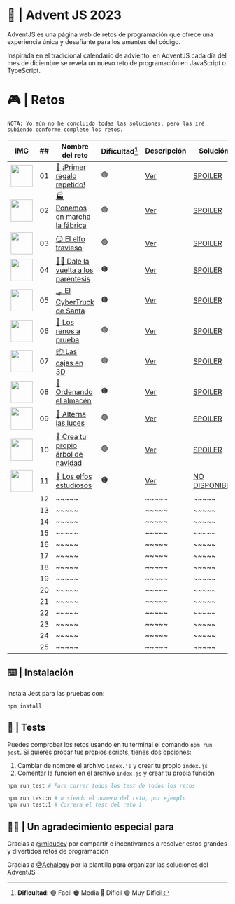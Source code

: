 # 🌟 | Advent JS 2023

AdventJS es una página web de retos de programación que ofrece una experiencia única y desafiante para los amantes del código.

Inspirada en el tradicional calendario de adviento, en AdventJS cada día del mes de diciembre se revela un nuevo reto de programación en JavaScript o TypeScript.

# 🎮 | Retos

```
NOTA: Yo aún no he concluido todas las soluciones, pero las iré subiendo conforme complete los retos.
```

| IMG                                                                                               | ##  | Nombre del reto                                                                  | Dificultad[^1] | Descripción                                                                                           | Solución                                                                                                |
| ------------------------------------------------------------------------------------------------- | :-: | -------------------------------------------------------------------------------- | -------------- | ----------------------------------------------------------------------------------------------------- | ------------------------------------------------------------------------------------------------------- |
| <img src="y" width="50" style="object-fit: contain;" />                                           | 01  | [🎁 ¡Primer regalo repetido!](https://adventjs.dev/es/challenges/2023/1)         | 🟢             | [Ver](https://github.com/CarlosUlisesOchoa/advent-js-2023/blob/main/challenges/challenge-1/README.md) | [SPOILER](https://github.com/CarlosUlisesOchoa/advent-js-2023/blob/main/challenges/challenge-1/main.ts) |
| <img src="https://adventjs.dev/challenges-2023/2.png" width="50" style="object-fit: contain;" />  | 02  | [🏭 Ponemos en marcha la fábrica](https://adventjs.dev/es/challenges/2023/2)     | 🟢             | [Ver](https://github.com/CarlosUlisesOchoa/advent-js-2023/blob/main/challenges/challenge-2/README.md) | [SPOILER](https://github.com/CarlosUlisesOchoa/advent-js-2023/blob/main/challenges/challenge-2/main.ts) |
| <img src="https://adventjs.dev/challenges-2023/3.png" width="50" style="object-fit: contain;" />  | 03  | [😏 El elfo travieso](https://adventjs.dev/es/challenges/2023/3)                 | 🟢             | [Ver](https://github.com/CarlosUlisesOchoa/advent-js-2023/blob/main/challenges/challenge-3/README.md) | [SPOILER](https://github.com/CarlosUlisesOchoa/advent-js-2023/blob/main/challenges/challenge-3/main.ts) |
| <img src="https://adventjs.dev/challenges-2023/4.png" width="50" style="object-fit: contain;" />  | 04  | [😵‍💫 Dale la vuelta a los paréntesis](https://adventjs.dev/es/challenges/2023/4)  | 🟠             | [Ver](https://github.com/CarlosUlisesOchoa/advent-js-2023/blob/main/challenges/challenge-4/README.md) | [SPOILER](https://github.com/CarlosUlisesOchoa/advent-js-2023/blob/main/challenges/challenge-4/main.ts) |
| <img src="https://adventjs.dev/challenges-2023/5.png" width="50" style="object-fit: contain;" />  | 05  | [🛷 El CyberTruck de Santa](https://adventjs.dev/es/challenges/2023/5)           | 🟠             | [Ver](https://github.com/CarlosUlisesOchoa/advent-js-2023/blob/main/challenges/challenge-5/README.md) | [SPOILER](https://github.com/CarlosUlisesOchoa/advent-js-2023/blob/main/challenges/challenge-5/main.ts) |
| <img src="https://adventjs.dev/challenges-2023/6.png" width="50" style="object-fit: contain;" />  | 06  | [🦌 Los renos a prueba](https://adventjs.dev/es/challenges/2023/6)               | 🟢             | [Ver](https://github.com/CarlosUlisesOchoa/advent-js-2023/blob/main/challenges/challenge-6/README.md) | [SPOILER](https://github.com/CarlosUlisesOchoa/advent-js-2023/blob/main/challenges/challenge-6/main.ts) |
| <img src="https://adventjs.dev/challenges-2023/7.png" width="50" style="object-fit: contain;" />  | 07  | [📦 Las cajas en 3D](https://adventjs.dev/es/challenges/2023/7)                  | 🟢             | [Ver](https://github.com/CarlosUlisesOchoa/advent-js-2023/blob/main/challenges/challenge-7/README.md) | [SPOILER](https://github.com/CarlosUlisesOchoa/advent-js-2023/blob/main/challenges/challenge-7/main.ts) |
| <img src="https://adventjs.dev/challenges-2023/8.png" width="50" style="object-fit: contain;" />  | 08  | [🏬 Ordenando el almacén](https://adventjs.dev/es/challenges/2023/8)             | 🟠             | [Ver](https://github.com/CarlosUlisesOchoa/advent-js-2023/blob/main/challenges/challenge-8/README.md) | [SPOILER](https://github.com/CarlosUlisesOchoa/advent-js-2023/blob/main/challenges/challenge-8/main.ts) |
| <img src="https://adventjs.dev/challenges-2023/9.png" width="50" style="object-fit: contain;" />  | 09  | [🚦 Alterna las luces](https://adventjs.dev/es/challenges/2023/9)                | 🟢             | [Ver](https://github.com/CarlosUlisesOchoa/advent-js-2023/blob/main/challenges/challenge-9/README.md) | [SPOILER](https://github.com/CarlosUlisesOchoa/advent-js-2023/blob/main/challenges/challenge-9/main.ts) |
| <img src="https://adventjs.dev/challenges-2023/10.png" width="50" style="object-fit: contain;" /> | 10  | [🎄 Crea tu propio árbol de navidad](https://adventjs.dev/es/challenges/2023/10) | 🟢             | [Ver](https://github.com/CarlosUlisesOchoa/advent-js-2023/blob/main/challenges/challenge-10/README.md) | [SPOILER](https://github.com/CarlosUlisesOchoa/advent-js-2023/blob/main/challenges/challenge-10/main.ts) |
| <img src="https://adventjs.dev/challenges-2023/11.png" width="50" style="object-fit: contain;" /> | 11  | [📖 Los elfos estudiosos](https://adventjs.dev/es/challenges/2023/11)            | 🟠             | [Ver](https://adventjs.dev/es/challenges/2023/11)                                                     | [NO DISPONIBLE](#!)                                                                                     |
|                                                                                                   | 12  | ~~~~~                                                                            |                 | ~~~~~                                                                                                 | ~~~~~                                                                                                   |
|                                                                                                   | 13  | ~~~~~                                                                            |                 | ~~~~~                                                                                                 | ~~~~~                                                                                                   |
|                                                                                                   | 14  | ~~~~~                                                                            |                 | ~~~~~                                                                                                 | ~~~~~                                                                                                   |
|                                                                                                   | 15  | ~~~~~                                                                            |                 | ~~~~~                                                                                                 | ~~~~~                                                                                                   |
|                                                                                                   | 16  | ~~~~~                                                                            |                 | ~~~~~                                                                                                 | ~~~~~                                                                                                   |
|                                                                                                   | 17  | ~~~~~                                                                            |                 | ~~~~~                                                                                                 | ~~~~~                                                                                                   |
|                                                                                                   | 18  | ~~~~~                                                                            |                 | ~~~~~                                                                                                 | ~~~~~                                                                                                   |
|                                                                                                   | 19  | ~~~~~                                                                            |                 | ~~~~~                                                                                                 | ~~~~~                                                                                                   |
|                                                                                                   | 20  | ~~~~~                                                                            |                 | ~~~~~                                                                                                 | ~~~~~                                                                                                   |
|                                                                                                   | 21  | ~~~~~                                                                            |                 | ~~~~~                                                                                                 | ~~~~~                                                                                                   |
|                                                                                                   | 22  | ~~~~~                                                                            |                 | ~~~~~                                                                                                 | ~~~~~                                                                                                   |
|                                                                                                   | 23  | ~~~~~                                                                            |                 | ~~~~~                                                                                                 | ~~~~~                                                                                                   |
|                                                                                                   | 24  | ~~~~~                                                                            |                 | ~~~~~                                                                                                 | ~~~~~                                                                                                   |
|                                                                                                   | 25  | ~~~~~                                                                            |                 | ~~~~~                                                                                                 | ~~~~~                                                                                                   |

[^1]: **Dificultad**: 🟢 Facil 🟠 Media 🔴 Dificil 🟣 Muy Dificil

## ⌨️ | Instalación

Instala Jest para las pruebas con:

`npm install`

## 🧪 | Tests

Puedes comprobar los retos usando en tu terminal el comando `npm run jest`.
Si quieres probar tus propios scripts, tienes dos opciones:

1. Cambiar de nombre el archivo `index.js` y crear tu propio `index.js`
2. Comentar la función en el archivo `index.js` y crear tu propia función

```bash
npm run test # Para correr todos los test de todos los retos

npm run test:n # n siendo el numero del reto, por ejemplo
npm run test:1 # Correra el test del reto 1
```

## 🙏🏻 | Un agradecimiento especial para

Gracias a [@midudev](https://github.com/midudev) por compartir e incentivarnos a resolver estos grandes y divertidos retos de programación

Gracias a [@Achalogy](https://github.com/Achalogy) por la plantilla para organizar las soluciones del AdventJS
